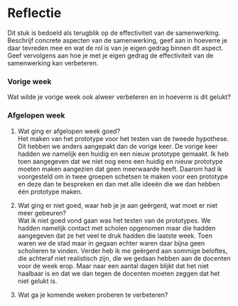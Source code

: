 Reflectie
==========

Dit stuk is bedoeld als terugblik op de effectiviteit van de samenwerking.
Beschrijf concrete aspecten van de samenwerking, geef aan in hoeverre je daar tevreden mee en wat de rol is van je eigen gedrag binnen dit aspect. Geef vervolgens aan hoe je met je eigen gedrag de effectiviteit van de samenwerking kan verbeteren.

### Vorige week
Wat wilde je vorige week ook alweer verbeteren en in hoeverre is dit gelukt?  


### Afgelopen week
1. Wat ging er afgelopen week goed?  
Het maken van het prototype voor het testen van de tweede hypothese. Dit hebben we anders aangepakt dan de vorige keer. De vorige keer hadden we namelijk een huidig en een nieuw prototype gemaakt. Ik heb toen aangegeven dat we niet nog eens een huidig en nieuw prototype moeten maken aangezien dat geen meerwaarde heeft. Daarom had ik voorgesteld om in twee groepen schetsen te maken voor een prototype en deze dan te bespreken en dan met alle ideeën die we dan hebben één prototype maken.

2. Wat ging er niet goed, waar heb je je aan geërgerd, wat moet er niet meer gebeuren?  
Wat ik niet goed vond gaan was het testen van de prototypes. We hadden namelijk contact met scholen opgenomen maar die hadden aangegeven dat ze het veel te druk hadden die laatste week. Toen waren we de stad maar in gegaan echter waren daar bijna geen scholieren te vinden. Verder heb ik me geërgerd aan sommige beloftes, die achteraf niet realistisch zijn, die we gedaan hebben aan de docenten voor de week erop. Maar naar een aantal dagen blijkt dat het niet haalbaar is en dat we dan tegen de docenten moeten zeggen dat het niet gelukt is.

3. Wat ga je komende weken proberen te verbeteren?  
